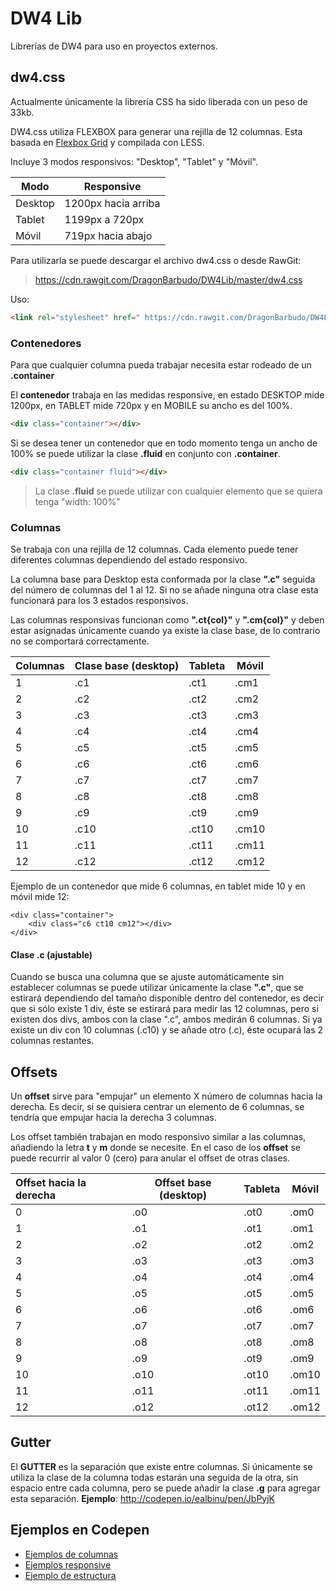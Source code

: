 # DW4 Lib

Librerías de DW4 para uso en proyectos externos.

## dw4.css

Actualmente únicamente la librería CSS ha sido liberada con un peso de 33kb.

DW4.css utiliza FLEXBOX para generar una rejilla de 12 columnas. Esta basada en [Flexbox Grid](http://flexboxgrid.com/) y compilada con LESS.

Incluye 3 modos responsivos: "Desktop", "Tablet" y "Móvil".

| Modo    | Responsive          |
| ------- | ------------------- |
| Desktop | 1200px hacia arriba |
| Tablet  | 1199px a 720px      |
| Móvil   | 719px hacia abajo   |



Para utilizarla se puede descargar el archivo dw4.css o desde RawGit:

>  https://cdn.rawgit.com/DragonBarbudo/DW4Lib/master/dw4.css

Uso:

```html
<link rel="stylesheet" href=" https://cdn.rawgit.com/DragonBarbudo/DW4Lib/master/dw4.css" />
```



### Contenedores

Para que cualquier columna pueda trabajar necesita estar rodeado de un **.container**

El **contenedor** trabaja en las medidas responsive, en estado DESKTOP mide 1200px, en TABLET mide 720px y en MOBILE su ancho es del 100%.

```html
<div class="container"></div>
```



Si se desea tener un contenedor que en todo momento tenga un ancho de 100% se puede utilizar la clase **.fluid** en conjunto con **.container**.

```html
<div class="container fluid"></div>
```

> La clase **.fluid** se puede utilizar con cualquier elemento que se quiera tenga "width: 100%"



### Columnas

Se trabaja con una rejilla de 12 columnas. Cada elemento puede tener diferentes columnas dependiendo del estado responsivo.

La columna base para Desktop esta conformada por la clase **".c"** seguida del número de columnas del 1 al 12. Si no se añade ninguna otra clase esta funcionará para los 3 estados responsivos.

Las columnas responsivas funcionan como **".ct{col}"** y **".cm{col}"** y deben estar asignadas únicamente cuando ya existe la clase base, de lo contrario no se comportará correctamente.

| Columnas | Clase base (desktop) | Tableta | Móvil |
| -------- | -------------------- | ------- | ----- |
| 1        | .c1                  | .ct1    | .cm1  |
| 2        | .c2                  | .ct2    | .cm2  |
| 3        | .c3                  | .ct3    | .cm3  |
| 4        | .c4                  | .ct4    | .cm4  |
| 5        | .c5                  | .ct5    | .cm5  |
| 6        | .c6                  | .ct6    | .cm6  |
| 7        | .c7                  | .ct7    | .cm7  |
| 8        | .c8                  | .ct8    | .cm8  |
| 9        | .c9                  | .ct9    | .cm9  |
| 10       | .c10                 | .ct10   | .cm10 |
| 11       | .c11                 | .ct11   | .cm11 |
| 12       | .c12                 | .ct12   | .cm12 |

Ejemplo de un contenedor que mide 6 columnas, en tablet mide 10 y en móvil mide 12:

````
<div class="container">
	<div class="c6 ct10 cm12"></div>
</div>
````

#### Clase .c (ajustable)

Cuando se busca una columna que se ajuste automáticamente sin establecer columnas se puede utilizar únicamente la clase **".c"**, que se estirará dependiendo del tamaño disponible dentro del contenedor, es decir que si sólo existe 1 div, éste se estirará para medir las 12 columnas, pero si existen dos divs, ambos con la clase ".c", ambos medirán 6 columnas. Si ya existe un div con 10 columnas (.c10) y se añade otro (.c), éste ocupará las 2 columnas restantes.

## Offsets

Un **offset** sirve para "empujar" un elemento X número de columnas hacia la derecha. Es decir, si se quisiera centrar un elemento de 6 columnas, se tendría que empujar hacia la derecha 3 columnas.

Los offset también trabajan en modo responsivo similar a las columnas, añadiendo la letra **t** y **m** donde se necesite. En el caso de los **offset** se puede recurrir al valor 0 (cero) para anular el offset de otras clases. 

| Offset hacia la derecha | Offset base (desktop) | Tableta | Móvil |
| :---------------------- | --------------------- | ------- | ----- |
| 0                       | .o0                   | .ot0    | .om0  |
| 1                       | .o1                   | .ot1    | .om1  |
| 2                       | .o2                   | .ot2    | .om2  |
| 3                       | .o3                   | .ot3    | .om3  |
| 4                       | .o4                   | .ot4    | .om4  |
| 5                       | .o5                   | .ot5    | .om5  |
| 6                       | .o6                   | .ot6    | .om6  |
| 7                       | .o7                   | .ot7    | .om7  |
| 8                       | .o8                   | .ot8    | .om8  |
| 9                       | .o9                   | .ot9    | .om9  |
| 10                      | .o10                  | .ot10   | .om10 |
| 11                      | .o11                  | .ot11   | .om11 |
| 12                      | .o12                  | .ot12   | .om12 |



## Gutter

El **GUTTER** es la separación que existe entre columnas. Si únicamente se utiliza la clase de la columna todas estarán una seguida de la otra, sin espacio entre cada columna, pero se puede añadir la clase **.g** para agregar esta separación. **Ejemplo**: <http://codepen.io/ealbinu/pen/JbPyjK>

## Ejemplos en Codepen

- [Ejemplos de columnas](http://codepen.io/ealbinu/pen/mObmYe)
- [Ejemplos responsive](http://codepen.io/ealbinu/pen/KNPqgR?editors=1100)
- [Ejemplo de estructura](http://codepen.io/ealbinu/pen/vyBZVx?editors=1100)